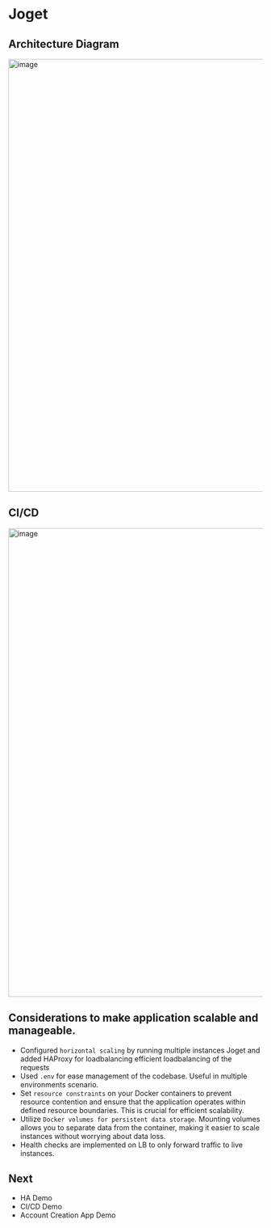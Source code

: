 # Joget

## Architecture Diagram
<img width="856" alt="image" src="https://github.com/T2Wil/joget/assets/30593186/79586ffe-ca02-43dd-b33f-5365c8c90caa">


## CI/CD
<img width="927" alt="image" src="https://github.com/T2Wil/joget/assets/30593186/04898a1a-fa3b-49eb-9b07-74a07070a47b">

## Considerations to make application scalable and manageable. 
- Configured `horizontal scaling` by running multiple instances Joget and added HAProxy for loadbalancing efficient loadbalancing of the requests
- Used `.env` for ease management of the codebase. Useful in multiple environments scenario.
- Set `resource constraints` on your Docker containers to prevent resource contention and ensure that the application operates within defined resource boundaries. This is crucial for efficient scalability.
- Utilize `Docker volumes for persistent data storage`. Mounting volumes allows you to separate data from the container, making it easier to scale instances without worrying about data loss.
- Health checks are implemented on LB to only forward traffic to live instances.


## Next
- HA Demo
- CI/CD Demo
- Account Creation App Demo
